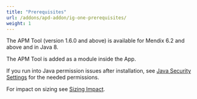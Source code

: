 ```yaml
---
title: "Prerequisites"
url: /addons/apd-addon/ig-one-prerequisites/
weight: 1
---
```

The APM Tool (version 1.6.0 and above) is available for Mendix 6.2 and above and in Java 8.

The APM Tool is added as a module inside the App.

If you run into Java permission issues after installation, see [Java Security Settings](/addons/apd-addon/ig-one-java-security-settings/) for the needed permissions.

For impact on sizing see [Sizing Impact](/addons/apd-addon/ig-one-sizing-impact/).
